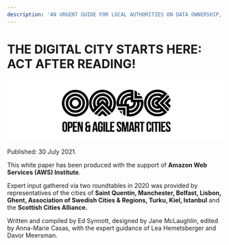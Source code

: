 ```yaml
---
description: 'AN URGENT GUIDE FOR LOCAL AUTHORITIES ON DATA OWNERSHIP, SHARING AND CONTROL'
---
```


# THE DIGITAL CITY STARTS HERE: ACT AFTER READING!

![](.gitbook/assets/oasc_logo_black_final_rectangle.png)

Published: 30 July 2021.

This white paper has been produced with the support of **Amazon Web Services \(AWS\) Institute**.

Expert input gathered via two roundtables in 2020 was provided by representatives of the cities of **Saint Quentin, Manchester, Belfast, Lisbon, Ghent, Association of Swedish Cities & Regions, Turku, Kiel, Istanbul** and the **Scottish Cities Alliance.**

Written and compiled by Ed Synnott, designed by Jane McLaughlin, edited by Anna-Marie Casas, with the expert guidance of Lea Hemetsberger and Davor Meersman.

